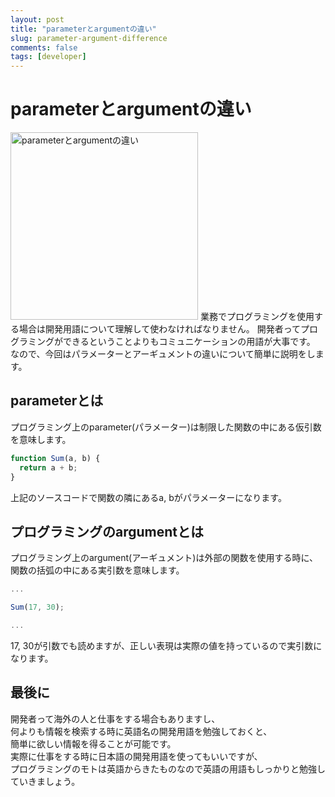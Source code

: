 ```yaml
---
layout: post
title: "parameterとargumentの違い"
slug: parameter-argument-difference
comments: false
tags: [developer]
---
```

# parameterとargumentの違い
<img src="https://drive.google.com/uc?export=view&id=1GDoTF_NzXa5Vfgc-63SX7EoVypdn3Rov" alt="parameterとargumentの違い"  width="300" >
業務でプログラミングを使用する場合は開発用語について理解して使わなければなりません。  
開発者ってプログラミングができるということよりもコミュニケーションの用語が大事です。  
なので、今回はパラメーターとアーギュメントの違いについて簡単に説明をします。  

## parameterとは
プログラミング上のparameter(パラメーター)は制限した関数の中にある仮引数を意味します。  
```javascript
function Sum(a, b) {
  return a + b;
}
```
上記のソースコードで関数の隣にあるa, bがパラメーターになります。  

## プログラミングのargumentとは
プログラミング上のargument(アーギュメント)は外部の関数を使用する時に、  
関数の括弧の中にある実引数を意味します。  
```javascript
...

Sum(17, 30);

...
```
17, 30が引数でも読めますが、正しい表現は実際の値を持っているので実引数になります。  

## 最後に
開発者って海外の人と仕事をする場合もありますし、  
何よりも情報を検索する時に英語名の開発用語を勉強しておくと、  
簡単に欲しい情報を得ることが可能です。  
実際に仕事をする時に日本語の開発用語を使ってもいいですが、  
プログラミングのモトは英語からきたものなので英語の用語もしっかりと勉強していきましょう。  